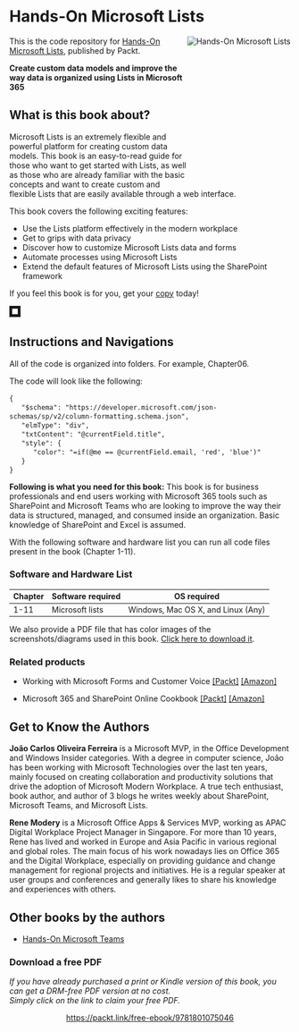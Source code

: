


# Hands-On Microsoft Lists

<a href="https://www.packtpub.com/product/hands-on-microsoft-lists/9781801075046"><img src="https://static.packt-cdn.com/products/9781801075046/cover/smaller" alt="Hands-On Microsoft Lists" height="256px" align="right"></a>

This is the code repository for [Hands-On Microsoft Lists](https://www.packtpub.com/product/hands-on-microsoft-lists/9781801075046), published by Packt.

**Create custom data models and improve the way data is organized using Lists in Microsoft 365**

## What is this book about?
Microsoft Lists is an extremely flexible and powerful platform for creating custom data models. This book is an easy-to-read guide for those who want to get started with Lists, as well as those who are already familiar with the basic concepts and want to create custom and flexible Lists that are easily available through a web interface.

This book covers the following exciting features: 
* Use the Lists platform effectively in the modern workplace
* Get to grips with data privacy
* Discover how to customize Microsoft Lists data and forms
* Automate processes using Microsoft Lists
* Extend the default features of Microsoft Lists using the SharePoint framework

If you feel this book is for you, get your [copy](https://www.amazon.com/dp/1801075042) today!

<a href="https://www.packtpub.com/?utm_source=github&utm_medium=banner&utm_campaign=GitHubBanner"><img src="https://raw.githubusercontent.com/PacktPublishing/GitHub/master/GitHub.png" 
alt="https://www.packtpub.com/" border="5" /></a>


## Instructions and Navigations
All of the code is organized into folders. For example, Chapter06.

The code will look like the following:
```
{
   "$schema": "https://developer.microsoft.com/json-schemas/sp/v2/column-formatting.schema.json",
   "elmType": "div",
   "txtContent": "@currentField.title",
   "style": {
      "color": "=if(@me == @currentField.email, 'red', 'blue')"
   }
}

```

**Following is what you need for this book:**
This book is for business professionals and end users working with Microsoft 365 tools such as SharePoint and Microsoft Teams who are looking to improve the way their data is structured, managed, and consumed inside an organization. Basic knowledge of SharePoint and Excel is assumed.

With the following software and hardware list you can run all code files present in the book (Chapter 1-11).

### Software and Hardware List

| Chapter  | Software required                   | OS required                        |
| -------- | ------------------------------------| -----------------------------------|
| 1-11        |Microsoft lists                     | Windows, Mac OS X, and Linux (Any) |

We also provide a PDF file that has color images of the screenshots/diagrams used in this book. [Click here to download it](https://static.packt-cdn.com/downloads/9781801075046_ColorImages.pdf).

### Related products <Other books you may enjoy>
* Working with Microsoft Forms and Customer Voice [[Packt]](https://www.packtpub.com/product/working-with-microsoft-forms-and-customer-voice/9781801070171) [[Amazon]](https://www.amazon.com/dp/1801070172)

* Microsoft 365 and SharePoint Online Cookbook [[Packt]](https://www.packtpub.com/product/microsoft-365-and-sharepoint-online-cookbook/9781838646677) [[Amazon]](https://www.amazon.com/dp/1838646671)

## Get to Know the Authors
**João Carlos Oliveira Ferreira**
is a Microsoft MVP, in the Office Development and Windows Insider categories. With a degree in computer science, João has been working with Microsoft Technologies over the last ten years, mainly focused on creating collaboration and productivity solutions that drive the adoption of Microsoft Modern Workplace. A true tech enthusiast, book author, and author of 3 blogs he writes weekly about SharePoint, Microsoft Teams, and Microsoft Lists.

**Rene Modery**
is a Microsoft Office Apps & Services MVP, working as APAC Digital Workplace Project Manager in Singapore. For more than 10 years, Rene has lived and worked in Europe and Asia Pacific in various regional and global roles. The main focus of his work nowadays lies on Office 365 and the Digital Workplace, especially on providing guidance and change management for regional projects and initiatives. He is a regular speaker at user groups and conferences and generally likes to share his knowledge and experiences with others.


## Other books by the authors
* [Hands-On Microsoft Teams](https://www.packtpub.com/product/hands-on-microsoft-teams/9781839213984)
### Download a free PDF

 <i>If you have already purchased a print or Kindle version of this book, you can get a DRM-free PDF version at no cost.<br>Simply click on the link to claim your free PDF.</i>
<p align="center"> <a href="https://packt.link/free-ebook/9781801075046">https://packt.link/free-ebook/9781801075046 </a> </p>